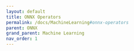 ```yaml
---
layout: default
title: ONNX Operators
permalink: /docs/MachineLearning#onnx-operators
parent: ONNX
grand_parent: Machine Learning
nav_order: 1
---
```


